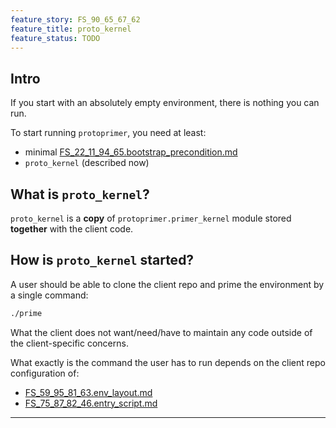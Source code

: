```yaml
---
feature_story: FS_90_65_67_62
feature_title: proto_kernel
feature_status: TODO
---
```


## Intro

If you start with an absolutely empty environment, there is nothing you can run.

To start running `protoprimer`, you need at least:
*   minimal [FS_22_11_94_65.bootstrap_precondition.md][FS_22_11_94_65.bootstrap_precondition.md]
*   `proto_kernel` (described now)

## What is `proto_kernel`?

`proto_kernel` is a **copy** of `protoprimer.primer_kernel` module stored **together** with the client code.

## How is `proto_kernel` started?

A user should be able to clone the client repo and prime the environment by a single command:

```sh
./prime
```

What the client does not want/need/have to maintain any code outside of the client-specific concerns.

What exactly is the command the user has to run depends on the client repo configuration of:
*   [FS_59_95_81_63.env_layout.md][FS_59_95_81_63.env_layout.md]
*   [FS_75_87_82_46.entry_script.md][FS_75_87_82_46.entry_script.md]

---

[FS_22_11_94_65.bootstrap_precondition.md]: FS_22_11_94_65.bootstrap_precondition.md
[FS_90_65_67_62.proto_kernel.md]: FS_90_65_67_62.proto_kernel.md
[FS_59_95_81_63.env_layout.md]: FS_59_95_81_63.env_layout.md
[FS_75_87_82_46.entry_script.md]: FS_75_87_82_46.entry_script.md
[proto_kernel_file]: ../cmd/proto_kernel.py
